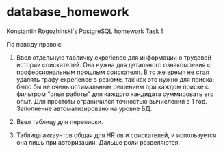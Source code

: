 # database_homework
Konstantin Rogozhinski's PostgreSQL homework
Task 1

По поводу правок:

1) Ввел отдельную табличку experience для информации о трудовой истории соискателей. Она нужна для детального ознакомления с профессиональным прошлым соискателя. В то же время не стал удалять графу experience в резюме, так как это нужно для поиска: было бы не очень оптимальным решением при каждом поиске с фильтром "опыт работы" для каждого кандидата суммировать его опыт. Для простоты ограничился точностью вычисления в 1 год. Заполнение автоматизировано на уровне БД.

2) Ввел таблицу для переписки.

3) Таблица аккаунтов общая для HR'ов и соискателей, и используется она лишь при авторизации. Дальше роли разделяются.



